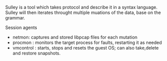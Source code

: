 Sulley is a tool which takes protocol and describe it in a syntax language. Sulley will then iterates throught multiple muations of the data, base on the grammar. 

Session agents
 -	netmon: captures and stored libpcap files for each mutation
 -	procmon : monitors the target process for faults, restarting it as needed
 -	vmcontrol : starts, stops and resets the guest OS; can also take,delete and restore snapshots. 